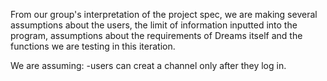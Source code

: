 From our group's interpretation of the project spec, we are making several 
assumptions about the users, the limit of information inputted into the program,
assumptions about the requirements of Dreams itself and the functions we are 
testing in this iteration.

We are assuming:
-users can creat a channel only after they log in.